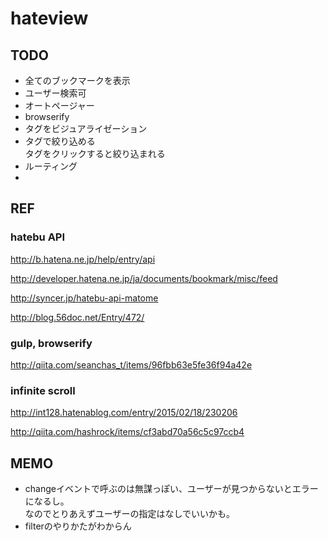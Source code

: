 hateview
==========

## TODO
* 全てのブックマークを表示
* ユーザー検索可
* オートページャー
* browserify
* タグをビジュアライゼーション
* タグで絞り込める  
タグをクリックすると絞り込まれる
* ルーティング
* 


## REF

### hatebu API

http://b.hatena.ne.jp/help/entry/api

http://developer.hatena.ne.jp/ja/documents/bookmark/misc/feed

http://syncer.jp/hatebu-api-matome

http://blog.56doc.net/Entry/472/

### gulp, browserify

http://qiita.com/seanchas_t/items/96fbb63e5fe36f94a42e

### infinite scroll

http://int128.hatenablog.com/entry/2015/02/18/230206

http://qiita.com/hashrock/items/cf3abd70a56c5c97ccb4


## MEMO

* changeイベントで呼ぶのは無謀っぽい、ユーザーが見つからないとエラーになるし。  
なのでとりあえずユーザーの指定はなしでいいかも。
* filterのやりかたがわからん